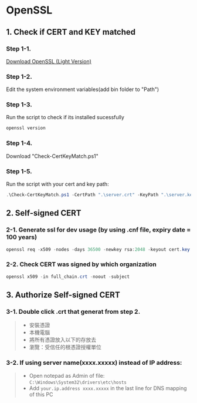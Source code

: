 # OpenSSL
## 1. Check if CERT and KEY matched
### Step 1-1. 
[Download OpenSSL (Light Version)](https://slproweb.com/products/Win32OpenSSL.html)

### Step 1-2. 
Edit the system environment variables(add bin folder to "Path")

### Step 1-3. 
Run the script to check if its installed sucessfully
```powershell
openssl version
```
### Step 1-4. 
Download "Check-CertKeyMatch.ps1"

### Step 1-5. 
Run the script with your cert and key path:

```powershell
.\Check-CertKeyMatch.ps1 -CertPath ".\server.crt" -KeyPath ".\server.key"
```

## 2. Self-signed CERT
###  2-1. Generate ssl for dev usage (by using .cnf file, expiry date = 100 years)
```powershell
openssl req -x509 -nodes -days 36500 -newkey rsa:2048 -keyout cert.key -out full_chain.crt -config openssl-ai.cnf -extensions v3_req
```
### 2-2. Check CERT was signed by which organization
```powershell
openssl x509 -in full_chain.crt -noout -subject
```

## 3. Authorize Self-signed CERT
###  3-1. Double click .crt that generat from step 2.
>- 安裝憑證
>- 本機電腦
>- 將所有憑證放入以下的存放去
>- 瀏覽：受信任的根憑證授權單位
### 3-2. If using server name(xxxx.xxxxx) instead of IP address:
>- Open notepad as Admin of file: `C:\Windows\System32\drivers\etc\hosts`
>- Add `your.ip.address xxxx.xxxxx` in the last line for DNS mapping of this PC
